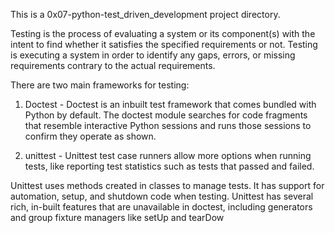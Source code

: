 This is a 0x07-python-test_driven_development project directory.

Testing is the process of evaluating a system or its component(s) with the intent to find whether it satisfies the specified requirements or not. Testing is executing a system in order to identify any gaps, errors, or missing requirements contrary to the actual requirements. 


There are two main frameworks for testing:

1. Doctest - Doctest is an inbuilt test framework that comes bundled with Python by default. The doctest module searches for code fragments that resemble interactive Python sessions and runs those sessions to confirm they operate as shown.

2. unittest - Unittest test case runners allow more options when running tests, like reporting test statistics such as tests that passed and failed.

Unittest uses methods created in classes to manage tests. It has support for automation, setup, and shutdown code when testing. Unittest has several rich, in-built features that are unavailable in doctest, including generators and group fixture managers like setUp and tearDow